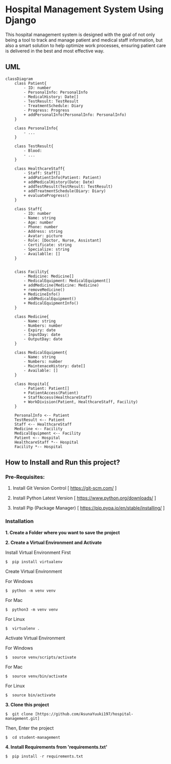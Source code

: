 # Hospital Management System Using Django
This hospital management system is designed with the goal of not only being a tool to track and manage patient and medical staff information, but also a smart solution to help optimize work processes, ensuring patient care is delivered in the best and most effective way.

## UML
```mermaid
classDiagram
    class Patient{
        - ID: number
        - PersonalInfo: PersonalInfo
        - MedicalHistory: Date[]
        - TestResult: TestResult
        - TreatmentSchedule: Diary
        - Progress: Progress
        + addPersonalInfo(PersonalInfo: PersonalInfo)
    }

    class PersonalInfo{
        - ...
    }

    class TestResult{
        - Blood:
        - ...
    }

    class HealthcareStaff{
        - Staff: Staff[]
        + addPatientInfo(Patient: Patient)
        + addMedicalHistory(Date: Date)
        + addTestResult(TestResult: TestResult)
        + addTreatmentSchedule(Diary: Diary)
        + evaluateProgress()
    }

    class Staff{
        - ID: number
        - Name: string
        - Age: number
        - Phone: number
        - Address: string
        - Avatar: picture
        - Role: [Doctor, Nurse, Assistant]
        - Certificate: string
        - Specialize: string
        - Availablle: []
    }


    class Facility{
        - Medicine: Medicine[]
        - MedicalEquipment: MedicalEquipment[]
        + addMedicine(Medicine: Medicine)
        + removeMedicine()
        + MedicineInfo()
        + addMedicalEquipment()
        + MedicalEquipmentInfo()
    }

    class Medicine{
        - Name: string
        - Numbers: number
        - Expiry: date
        - InputDay: date
        - OutputDay: date
    }

    class MedicalEquipment{
        - Name: string
        - Numbers: number
        - MaintenaceHistory: date[]
        - Available: []
    }

    class Hospital{
        - Patient: Patient[]
        + PatientAccess(Patient)
        + StaffAccess(HealthcareStaff)
        + WorkDivision(Patient, HealthcareStaff, Facility)
    }

    PersonalInfo <-- Patient
    TestResult <-- Patient
    Staff <-- HealthcareStaff
    Medicine <-- Facility
    MedicalEquipment <-- Facility
    Patient <-- Hospital
    HealthcareStaff *-- Hospital
    Facility *-- Hospital

```


## How to Install and Run this project?

### Pre-Requisites:
1. Install Git Version Control
[ https://git-scm.com/ ]

2. Install Python Latest Version
[ https://www.python.org/downloads/ ]

3. Install Pip (Package Manager)
[ https://pip.pypa.io/en/stable/installing/ ]


### Installation
**1. Create a Folder where you want to save the project**

**2. Create a Virtual Environment and Activate**

Install Virtual Environment First
```
$  pip install virtualenv
```

Create Virtual Environment

For Windows
```
$  python -m venv venv
```
For Mac
```
$  python3 -m venv venv
```
For Linux
```
$  virtualenv .
```

Activate Virtual Environment

For Windows
```
$  source venv/scripts/activate
```

For Mac
```
$  source venv/bin/activate
```

For Linux
```
$  source bin/activate
```

**3. Clone this project**
```
$  git clone [https://github.com/AsunaYuuki197/hospital-management.git]
```

Then, Enter the project
```
$  cd student-management
```

**4. Install Requirements from 'requirements.txt'**
```python
$  pip install -r requirements.txt
```
